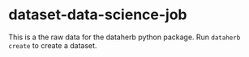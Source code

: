# dataset-data-science-job

This is a the raw data for the dataherb python package. Run `dataherb create` to create a dataset. 
